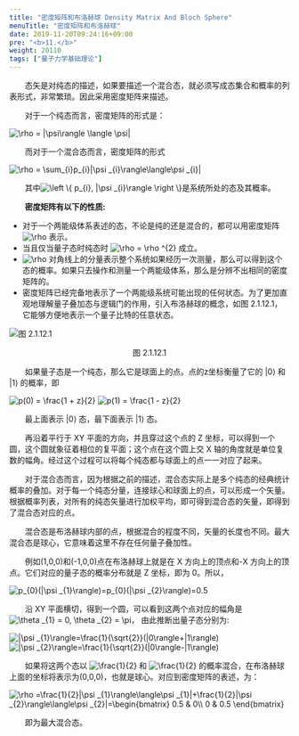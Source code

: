 ```yaml
---
title: "密度矩阵和布洛赫球 Density Matrix And Bloch Sphere"
menuTitle: "密度矩阵和布洛赫球"
date: 2019-11-20T09:24:16+09:00
pre: "<b>11.</b>"
weight: 20110
tags: ["量子力学基础理论"]
---
```


&emsp;&emsp;态矢是对纯态的描述，如果要描述一个混合态，就必须写成态集合和概率的列表形式，非常繁琐。因此采用密度矩阵来描述。

&emsp;&emsp;对于一个纯态而言，密度矩阵的形式是：

<img src="https://latex.codecogs.com/gif.latex?\inline&space;\dpi{150}&space;\rho&space;=&space;|\psi\rangle&space;\langle&space;\psi|" title="\rho = |\psi\rangle \langle \psi|" />

&emsp;&emsp;而对于一个混合态而言，密度矩阵的形式

<img src="https://latex.codecogs.com/gif.latex?\inline&space;\dpi{150}&space;\rho&space;=&space;\sum_{i}p_{i}|\psi&space;_{i}\rangle\langle\psi&space;_{i}|" title="\rho = \sum_{i}p_{i}|\psi _{i}\rangle\langle\psi _{i}|" />

&emsp;&emsp;其中<img src="https://latex.codecogs.com/gif.latex?\inline&space;\left&space;\{&space;p_{i},&space;|\psi&space;_{i}\rangle&space;\right&space;\}" title="\left \{ p_{i}, |\psi _{i}\rangle \right \}" style="margin: auto; display: inline;"/>是系统所处的态及其概率。

&emsp;&emsp;**密度矩阵有以下的性质:**

+ 对于一个两能级体系表述的态，不论是纯的还是混合的，都可以用密度矩阵 <img src="https://latex.codecogs.com/gif.latex?\inline&space;\dpi{120}&space;\rho" title="\rho"  style="margin: auto; display: inline;"/> 表示。
+ 当且仅当量子态时纯态时 <img src="https://latex.codecogs.com/gif.latex?\inline&space;\dpi{120}&space;\rho&space;=&space;\rho&space;^{2}" title="\rho = \rho ^{2}"  style="margin: auto; display: inline;"/> 成立。
+ <img src="https://latex.codecogs.com/gif.latex?\inline&space;\dpi{120}&space;\rho" title="\rho"  style="margin: auto; display: inline;"/> 对角线上的分量表示整个系统如果经历一次测量，那么可以得到这个态的概率。如果只去操作和测量一个两能级体系，那么是分辨不出相同的密度矩阵的。
+ 密度矩阵已经完备地表示了一个两能级系统可能出现的任何状态。为了更加直观地理解量子叠加态与逻辑门的作用，引入布洛赫球的概念，如图 2.1.12.1，它能够方便地表示一个量子比特的任意状态。

![图 2.1.12.1](/images/图%202.1.12.1.png)
<div align=center>图 2.1.12.1</div>

&emsp;&emsp;如果量子态是一个纯态，那么它是球面上的点。点的z坐标衡量了它的 |0⟩ 和 |1⟩ 的概率，即

<img src="https://latex.codecogs.com/gif.latex?\inline&space;\dpi{150}&space;p(0)&space;=&space;\frac{1&space;&plus;&space;z}{2}" title="p(0) = \frac{1 + z}{2}" />

<img src="https://latex.codecogs.com/gif.latex?\inline&space;\dpi{150}&space;p(1)&space;=&space;\frac{1&space;-&space;z}{2}" title="p(1) = \frac{1 - z}{2}" />

&emsp;&emsp;最上面表示 |0⟩ 态，最下面表示 |1⟩ 态。

&emsp;&emsp;再沿着平行于 XY 平面的方向，并且穿过这个点的 Z 坐标，可以得到一个圆，这个圆就象征着相位的复平面；这个点在这个圆上交 X 轴的角度就是单位复数的幅角。经过这个过程可以将每个纯态都与球面上的点一一对应了起来。

&emsp;&emsp;对于混合态而言，因为根据之前的描述，混合态实际上是多个纯态的经典统计概率的叠加。对于每一个纯态分量，连接球心和球面上的点，可以形成一个矢量。
根据概率列表，对所有的纯态矢量进行加权平均，即可得到混合态的矢量，即得到了混合态对应的点。

&emsp;&emsp;混合态是布洛赫球内部的点，根据混合的程度不同，矢量的长度也不同。最大混合态是球心，它意味着这里不存在任何量子叠加性。

&emsp;&emsp;例如(1,0,0)和(-1,0,0)点在布洛赫球上就是在 X 方向上的顶点和-X 方向上的顶点。它们对应的量子态的概率分布就是 Z 坐标，即为 0。所以，

<img src="https://latex.codecogs.com/gif.latex?\inline&space;\dpi{150}&space;p_{0}(|\psi&space;_{1}\rangle)=p_{0}(|\psi&space;_{2}\rangle)=0.5" title="p_{0}(|\psi _{1}\rangle)=p_{0}(|\psi _{2}\rangle)=0.5" />

&emsp;&emsp;沿 XY 平面横切，得到一个圆，可以看到这两个点对应的幅角是<img src="https://latex.codecogs.com/gif.latex?\inline&space;\dpi{120}&space;\theta&space;_{1}&space;=&space;0,&space;\theta&space;_{2}&space;=&space;\pi" title="\theta _{1} = 0, \theta _{2} = \pi"  style="margin: auto; display: inline;"/>，
由此推断出量子态分别为:

<img src="https://latex.codecogs.com/gif.latex?\inline&space;\dpi{150}&space;|\psi&space;_{1}\rangle=\frac{1}{\sqrt{2}}(|0\rangle&plus;|1\rangle)" title="|\psi _{1}\rangle=\frac{1}{\sqrt{2}}(|0\rangle+|1\rangle)" />

<img src="https://latex.codecogs.com/gif.latex?\inline&space;\dpi{150}&space;|\psi&space;_{2}\rangle=\frac{1}{\sqrt{2}}(|0\rangle-|1\rangle)" title="|\psi _{2}\rangle=\frac{1}{\sqrt{2}}(|0\rangle-|1\rangle)" />

&emsp;&emsp;如果将这两个态以 <img src="https://latex.codecogs.com/gif.latex?\inline&space;\frac{1}{2}" title="\frac{1}{2}"  style="margin: auto; display: inline;"/> 
和 
<img src="https://latex.codecogs.com/gif.latex?\inline&space;\frac{1}{2}" title="\frac{1}{2}" style="margin: auto; display: inline;"/> 
的概率混合，在布洛赫球上面的坐标将表示为(0,0,0)，也就是球心。对应到密度矩阵的表述，为：

<img src="https://latex.codecogs.com/gif.latex?\inline&space;\dpi{150}&space;\rho&space;=\frac{1}{2}|\psi&space;_{1}\rangle\langle\psi&space;_{1}|&plus;\frac{1}{2}|\psi&space;_{2}\rangle\langle\psi&space;_{2}|=\begin{bmatrix}&space;0.5&space;&&space;0\\&space;0&space;&&space;0.5&space;\end{bmatrix}" title="\rho =\frac{1}{2}|\psi _{1}\rangle\langle\psi _{1}|+\frac{1}{2}|\psi _{2}\rangle\langle\psi _{2}|=\begin{bmatrix} 0.5 & 0\\ 0 & 0.5 \end{bmatrix}" />

&emsp;&emsp;即为最大混合态。